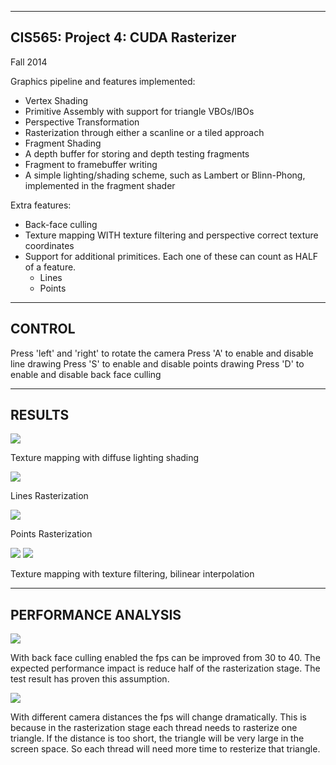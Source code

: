 -------------------------------------------------------------------------------
CIS565: Project 4: CUDA Rasterizer
-------------------------------------------------------------------------------
Fall 2014

Graphics pipeline and features implemented:

* Vertex Shading
* Primitive Assembly with support for triangle VBOs/IBOs
* Perspective Transformation
* Rasterization through either a scanline or a tiled approach
* Fragment Shading
* A depth buffer for storing and depth testing fragments
* Fragment to framebuffer writing
* A simple lighting/shading scheme, such as Lambert or Blinn-Phong, implemented in the fragment shader

Extra features:

   * Back-face culling
   * Texture mapping WITH texture filtering and perspective correct texture coordinates
   * Support for additional primitices. Each one of these can count as HALF of a feature.
	   * Lines
	   * Points

-------------------------------------------------------------------------------
CONTROL
-------------------------------------------------------------------------------
Press 'left' and 'right' to rotate the camera
Press 'A' to enable and disable line drawing
Press 'S' to enable and disable points drawing
Press 'D' to enable and disable back face culling

-------------------------------------------------------------------------------
RESULTS
-------------------------------------------------------------------------------
![](https://github.com/DiracSea3921/Project4-Rasterizer/blob/master/cow.png)

Texture mapping with diffuse lighting shading

![](https://github.com/DiracSea3921/Project4-Rasterizer/blob/master/cow2.png)

Lines Rasterization

![](https://github.com/DiracSea3921/Project4-Rasterizer/blob/master/cow3.png)

Points Rasterization

![](https://github.com/DiracSea3921/Project4-Rasterizer/blob/master/texture.bmp)
![](https://github.com/DiracSea3921/Project4-Rasterizer/blob/master/cow4.png)

Texture mapping with texture filtering, bilinear interpolation

-------------------------------------------------------------------------------
PERFORMANCE ANALYSIS
-------------------------------------------------------------------------------

![](https://github.com/DiracSea3921/Project4-Rasterizer/blob/master/chart.png)

With back face culling enabled the fps can be improved from 30 to 40. The expected performance impact is reduce half of the rasterization stage. The test result has proven this assumption.

![](https://github.com/DiracSea3921/Project4-Rasterizer/blob/master/chart2.png)

With different camera distances the fps will change dramatically. This is because in the rasterization stage each thread needs to rasterize one triangle. If the distance is too short, the triangle will be very large in the screen space. So each thread will need more time to resterize that triangle.
 


